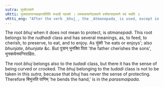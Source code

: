 ```yaml
---
sutra: भुजोऽनवने
vRtti: भुजपालनाभ्यवहारयोरिति रुधादौ पठ्यते । तस्मादनवनेऽपालने वर्त्तमानादात्मने पदं भवति ॥
vRtti_eng: "After the verb _bhuj_, the _Atmanepada_ is used, except in the sense of protecting."
---
```

The root _bhuj_ when it does not mean to protect, is _atmanepadi_. This root belongs to the _rudhadi_ class and has several meanings, as, to feed, to cherish, to preserve, to eat, and to enjoy. As भुंक्ते 'he eats or enjoys'; also _bhunjate_, _bhunjate_ &c. But पुत्रान् भुनक्ति पिता 'the father cherishes the sons', भुनक्त्येनमग्निराहितः.

The root _bhuj_ belongs also to the _tudadi_ class, but there it has the sense of being curved or crooked. The _bhuj_ belonging to the _tudadi_ class is not to be taken in this _sutra_, because that _bhuj_ has never the sense of protecting. Therefore बिभुजति पाणिम् 'he bends the hand,' is in the _parasmaipada_.
